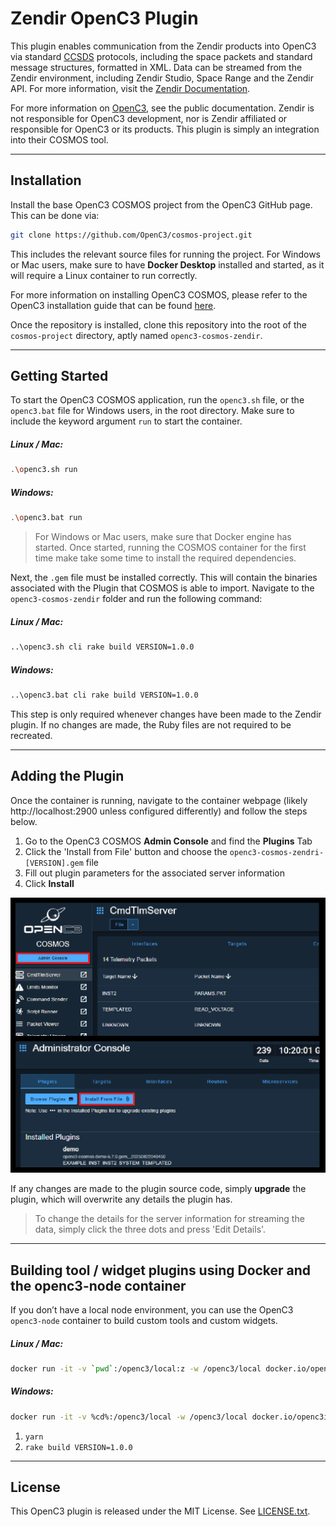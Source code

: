 # Zendir OpenC3 Plugin

This plugin enables communication from the Zendir products into OpenC3 via standard [CCSDS](https://ccsds.org/) protocols, including the space packets and standard message structures, formatted in XML. Data can be streamed from the Zendir environment, including Zendir Studio, Space Range and the Zendir API. For more information, visit the [Zendir Documentation](https://docs.zendir.io).

For more information on [OpenC3](https://openc3.com), see the public documentation. Zendir is not responsible for OpenC3 development, nor is Zendir affiliated or responsible for OpenC3 or its products. This plugin is simply an integration into their COSMOS tool.

---

## Installation

Install the base OpenC3 COSMOS project from the OpenC3 GitHub page. This can be done via:

```sh
git clone https://github.com/OpenC3/cosmos-project.git
```

This includes the relevant source files for running the project. For Windows or Mac users, make sure to have **Docker Desktop** installed and started, as it will require a Linux container to run correctly.

For more information on installing OpenC3 COSMOS, please refer to the OpenC3 installation guide that can be found [here](https://docs.openc3.com/docs/getting-started/installation).

Once the repository is installed, clone this repository into the root of the `cosmos-project` directory, aptly named `openc3-cosmos-zendir`.

---

## Getting Started

To start the OpenC3 COSMOS application, run the `openc3.sh` file, or the `openc3.bat` file for Windows users, in the root directory. Make sure to include the keyword argument `run` to start the container.

##### Linux / Mac:
```sh
.\openc3.sh run
```

##### Windows:
```sh
.\openc3.bat run
```

> For Windows or Mac users, make sure that Docker engine has started. Once started, running the COSMOS container for the first time make take some time to install the required dependencies.

Next, the `.gem` file must be installed correctly. This will contain the binaries associated with the Plugin that COSMOS is able to import. Navigate to the `openc3-cosmos-zendir` folder and run the following command:

##### Linux / Mac:
```sh
..\openc3.sh cli rake build VERSION=1.0.0 
```

##### Windows:
```sh
..\openc3.bat cli rake build VERSION=1.0.0 
```

This step is only required whenever changes have been made to the Zendir plugin. If no changes are made, the Ruby files are not required to be recreated.

---

## Adding the Plugin

Once the container is running, navigate to the container webpage (likely http://localhost:2900 unless configured differently) and follow the steps below.

1. Go to the OpenC3 COSMOS **Admin Console** and find the **Plugins** Tab
2. Click the 'Install from File' button and choose the `openc3-cosmos-zendri-[VERSION].gem` file
3. Fill out plugin parameters for the associated server information
4. Click **Install**

![Installing Plugin from the Admin Console](./images/openc3_plugin_install.png)

If any changes are made to the plugin source code, simply **upgrade** the plugin, which will overwrite any details the plugin has.

> To change the details for the server information for streaming the data, simply click the three dots and press 'Edit Details'.

---

## Building tool / widget plugins using Docker and the openc3-node container

If you don’t have a local node environment, you can use the OpenC3 `openc3-node` container to build custom tools and custom widgets.

##### Linux / Mac:

```sh
docker run -it -v `pwd`:/openc3/local:z -w /openc3/local docker.io/openc3inc/openc3-node sh
```

##### Windows:

```sh
docker run -it -v %cd%:/openc3/local -w /openc3/local docker.io/openc3inc/openc3-node sh
```

1. ``yarn``
2. ``rake build VERSION=1.0.0``

---

## License

This OpenC3 plugin is released under the MIT License. See [LICENSE.txt](LICENSE.txt).
